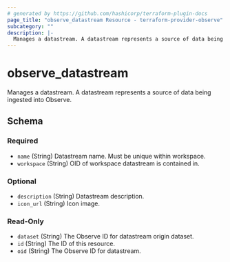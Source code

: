 ```yaml
---
# generated by https://github.com/hashicorp/terraform-plugin-docs
page_title: "observe_datastream Resource - terraform-provider-observe"
subcategory: ""
description: |-
  Manages a datastream. A datastream represents a source of data being ingested into Observe.
---
```

# observe_datastream

Manages a datastream. A datastream represents a source of data being ingested into Observe.

<!-- schema generated by tfplugindocs -->
## Schema

### Required

- `name` (String) Datastream name. Must be unique within workspace.
- `workspace` (String) OID of workspace datastream is contained in.

### Optional

- `description` (String) Datastream description.
- `icon_url` (String) Icon image.

### Read-Only

- `dataset` (String) The Observe ID for datastream origin dataset.
- `id` (String) The ID of this resource.
- `oid` (String) The Observe ID for datastream.

